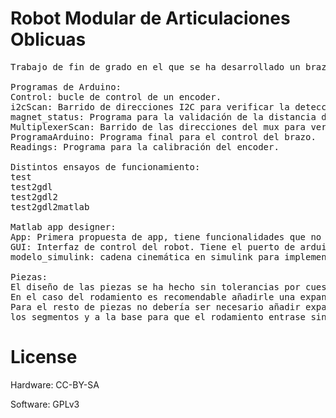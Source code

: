 # Robot Modular de Articulaciones Oblicuas
<Pre>
Trabajo de fin de grado en el que se ha desarrollado un brazo modular con 6 grados de libertad

Programas de Arduino:
Control: bucle de control de un encoder.
i2cScan: Barrido de direcciones I2C para verificar la detección del multiplexor.
magnet_status: Programa para la validación de la distancia del imán.
MultiplexerScan: Barrido de las direcciones del mux para verificar la conexión de los encoders.
ProgramaArduino: Programa final para el control del brazo.
Readings: Programa para la calibración del encoder.

Distintos ensayos de funcionamiento:
test
test2gdl
test2gdl2
test2gdl2matlab 

Matlab app designer:
App: Primera propuesta de app, tiene funcionalidades que no se llegaron a implementar.
GUI: Interfaz de control del robot. Tiene el puerto de arduino estático, hay que escribirlo a mano en cada caso.
modelo_simulink: cadena cinemática en simulink para implementar simulaciones.

Piezas:
El diseño de las piezas se ha hecho sin tolerancias por cuestiones de tiempo. 
En el caso del rodamiento es recomendable añadirle una expansión horizontal entre -0,1 y -0,2 (según la máquina)
Para el resto de piezas no debería ser necesario añadir expansión horizontal. En cualquier caso yo le puse -0,1 a 
los segmentos y a la base para que el rodamiento entrase sin problemas.
</Pre>

# License
Hardware: CC-BY-SA

Software: GPLv3
